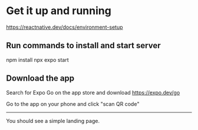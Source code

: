 # Get it up and running

https://reactnative.dev/docs/environment-setup


## Run commands to install and start server

npm install
npx expo start

## Download the app

Search for Expo Go on the app store and download
https://expo.dev/go

Go to the app on your phone and click "scan QR code"

-------------------------------------------------

You should see a simple landing page.